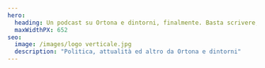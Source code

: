 ```yaml
---
hero:
  heading: Un podcast su Ortona e dintorni, finalmente. Basta scrivere, per ora.
  maxWidthPX: 652
seo:
  image: /images/logo verticale.jpg
  description: "Politica, attualità ed altro da Ortona e dintorni"
---
```

